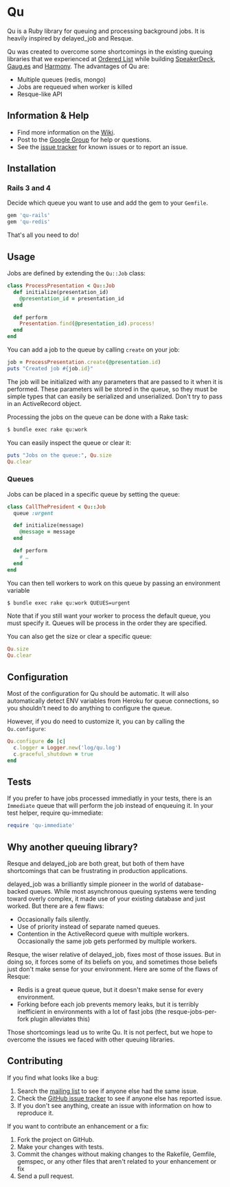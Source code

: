 # Qu

Qu is a Ruby library for queuing and processing background jobs. It is heavily inspired by delayed_job and Resque.

Qu was created to overcome some shortcomings in the existing queuing libraries that we experienced at [Ordered List](http://orderedlist.com) while building [SpeakerDeck](http://speakerdeck.com), [Gaug.es](http://get.gaug.es) and [Harmony](http://get.harmonyapp.com). The advantages of Qu are:

* Multiple queues (redis, mongo)
* Jobs are requeued when worker is killed
* Resque-like API

## Information & Help

* Find more information on the [Wiki](https://github.com/bkeepers/qu/wiki).
* Post to the [Google Group](http://groups.google.com/group/qu-users) for help or questions.
* See the [issue tracker](https://github.com/bkeepers/qu/issues) for known issues or to report an issue.

## Installation

### Rails 3 and 4

Decide which queue you want to use and add the gem to your `Gemfile`.

``` ruby
gem 'qu-rails'
gem 'qu-redis'
```

That's all you need to do!

## Usage

Jobs are defined by extending the `Qu::Job` class:

``` ruby
class ProcessPresentation < Qu::Job
  def initialize(presentation_id)
    @presentation_id = presentation_id
  end

  def perform
    Presentation.find(@presentation_id).process!
  end
end
```

You can add a job to the queue by calling `create` on your job:

``` ruby
job = ProcessPresentation.create(@presentation.id)
puts "Created job #{job.id}"
```

The job will be initialized with any parameters that are passed to it when it is performed. These parameters will be stored in the queue, so they must be simple types that can easily be serialized and unserialized. Don't try to pass in an ActiveRecord object.

Processing the jobs on the queue can be done with a Rake task:

``` sh
$ bundle exec rake qu:work
```

You can easily inspect the queue or clear it:

``` ruby
puts "Jobs on the queue:", Qu.size
Qu.clear
```

### Queues

Jobs can be placed in a specific queue by setting the queue:

``` ruby
class CallThePresident < Qu::Job
  queue :urgent

  def initialize(message)
    @message = message
  end

  def perform
    # …
  end
end
```

You can then tell workers to work on this queue by passing an environment variable

``` sh
$ bundle exec rake qu:work QUEUES=urgent
```

Note that if you still want your worker to process the default queue, you must specify it. Queues will be process in the order they are specified.

You can also get the size or clear a specific queue:

``` ruby
Qu.size
Qu.clear
```

## Configuration

Most of the configuration for Qu should be automatic. It will also automatically detect ENV variables from Heroku for queue connections, so you shouldn't need to do anything to configure the queue.

However, if you do need to customize it, you can by calling the `Qu.configure`:

``` ruby
Qu.configure do |c|
  c.logger = Logger.new('log/qu.log')
  c.graceful_shutdown = true
end
```

## Tests

If you prefer to have jobs processed immediatly in your tests, there is an `Immediate` queue that will perform the job instead of enqueuing it. In your test helper, require qu-immediate:

``` ruby
require 'qu-immediate'
```

## Why another queuing library?

Resque and delayed_job are both great, but both of them have shortcomings that can be frustrating in production applications.

delayed_job was a brilliantly simple pioneer in the world of database-backed queues. While most asynchronous queuing systems were tending toward overly complex, it made use of your existing database and just worked. But there are a few flaws:

* Occasionally fails silently.
* Use of priority instead of separate named queues.
* Contention in the ActiveRecord queue with multiple workers. Occasionally the same job gets performed by multiple workers.

Resque, the wiser relative of delayed_job, fixes most of those issues. But in doing so, it forces some of its beliefs on you, and sometimes those beliefs just don't make sense for your environment. Here are some of the flaws of Resque:

* Redis is a great queue queue, but it doesn't make sense for every environment.
* Forking before each job prevents memory leaks, but it is terribly inefficient in environments with a lot of fast jobs (the resque-jobs-per-fork plugin alleviates this)

Those shortcomings lead us to write Qu. It is not perfect, but we hope to overcome the issues we faced with other queuing libraries.

## Contributing

If you find what looks like a bug:

1. Search the [mailing list](http://groups.google.com/group/qu-users) to see if anyone else had the same issue.
2. Check the [GitHub issue tracker](http://github.com/bkeepers/qu/issues/) to see if anyone else has reported issue.
3. If you don't see anything, create an issue with information on how to reproduce it.

If you want to contribute an enhancement or a fix:

1. Fork the project on GitHub.
2. Make your changes with tests.
3. Commit the changes without making changes to the Rakefile, Gemfile, gemspec, or any other files that aren't related to your enhancement or fix
4. Send a pull request.
